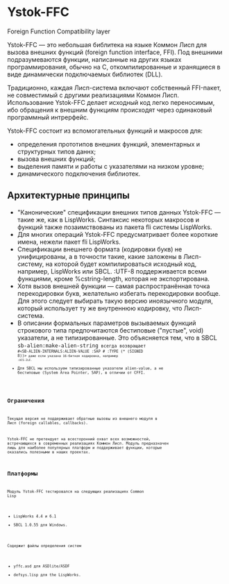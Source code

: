# Ystok-FFC

Foreign Function Compatibility layer


Ystok-FFC — это небольшая библитека на языке Коммон Лисп для вызова внешних функций (foreign function interface, FFI). Под внешними подразумеваются функции, написанные на других языках программирования, обычно на С, откомпилированные и хранящиеся в виде динамически подключаемых библиотек (DLL).

Традиционно, каждая Лисп-система включают собственный FFI-пакет, не совместимый с другими реализациями Коммон Лисп. Использование Ystok-FFC делает исходный код легко переносимым, ибо обращения к внешним функциям происходят через одинаковый программный интрерфейс.

Ystok-FFC состоит из вспомогательных функций и макросов для:
* определения прототипов внешних функций, элементарных и структурных типов даннх;
* вызова внешних функций;
* выделения памяти и работы с указателями на низком уровне;
* динамического подключения библиотек.

Архитектурные принципы
----------------------

* "Канонические" спецификации внешних типов данных Ystok-FFC — такие же, как в LispWorks. Синтаксис некоторых макросов и функций также позаимствованы из пакета fli системы LispWorks.
* Для многих операций Ystok-FFC предусматривает более короткие имена, нежели пакет fli LispWorks.
* Спецификации внешнего формата (кодировки букв) не унифицированы, а в точности такие, какие заложены в Лисп-систему, на которой будет компилироваться исходный код, например, LispWorks или SBCL. :UTF-8 поддерживается всеми функциями, кроме %cstring-length, которая не экспортирована.
* Хотя вызов внешней функции — самая распространённая точка перекодировки букв, желательно избегать перекодировки вообще. Для этого следует выбирать такую версию иноязычного модуля, который использует ту же внутреннюю кодировку, что Лисп-система.
* В описании формальных параметров вызываемых функций строкового типа предпочитаются бестиповые ("пустые", void) указатели, а не типизированные. Это объясняется тем, что в SBCL <code>sb-alien:make-alien-string<code> всегда возвращает <code>#<SB-ALIEN-INTERNALS:ALIEN-VALUE :SAP # :TYPE (* (SIGNED 8))><code> даже если указана 16-битная кодировка, например <code>:UCS-2LE<code>.
* Для SBCL мы используем типизированные указатели alien-value, а не бестиповые (System Area Pointer, SAP), в отличии от CFFI.


Ограничения
-----------

Текущая версия не поддерживает обратные вызовы из внешнего модуля в Лисп (foreign callables, callbacks).

Ystok-FFC не претендует на всесторонний охват всех возможностей, встречающихся в современных реализациях Коммон Лисп. Модуль предназначен лишь для наиболее популярных платформ и поддерживает функции, которые оказались полезными в наших проектах.


Платформы
---------

Модуль Ystok-FFC тестировался на следующих реализациях Common Lisp
* LispWorks 4.4 и 6.1
* SBCL 1.0.55 для Windows.
    
Cодержит файлы определения систем
* yffc.asd для ASDlite/ASDF
* defsys.lisp для the LispWorks.
